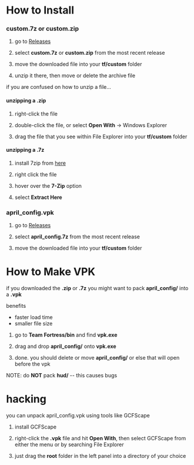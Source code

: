 # How to Install

 ### custom.7z or custom.zip

 1) go to [Releases](https://github.com/aprilthecutie/tf2-custom/releases)

 2) select **custom.7z** or **custom.zip** from the most recent release

 3) move the downloaded file into your **tf/custom** folder

 4) unzip it there, then move or delete the archive file

 if you are confused on how to unzip a file...

 #### unzipping a .zip

 1) right-click the file

 2) double-click the file, or select **Open With** -> Windows Explorer
 
 3) drag the file that you see within File Explorer into your **tf/custom** folder

 #### unzipping a .7z

 1) install 7zip from [here](https://www.7-zip.org/download.html)

 2) right click the file

 3) hover over the **7-Zip** option

 4) select **Extract Here**


 ### april_config.vpk

 1) go to [Releases](https://github.com/aprilthecutie/tf2-custom/releases)

 2) select **april_config.7z** from the most recent release

 3) move the downloaded file into your **tf/custom** folder

# How to Make VPK
 if you downloaded the **.zip** or **.7z** you might want to pack **april_config/** into a **.vpk**
 
 benefits
 - faster load time
 - smaller file size

 1) go to **Team Fortress/bin** and find **vpk.exe**
 
 2) drag and drop **april_config/** onto **vpk.exe**

 3) done. you should delete or move **april_config/** or else that will open before the vpk

 NOTE: do **NOT** pack **hud/** -- this causes bugs


 # hacking
  you can unpack april_config.vpk using tools like GCFScape

  1) install GCFScape

  2) right-click the **.vpk** file and hit **Open With**, then select GCFScape from either the menu or by searching File Explorer

  3) just drag the **root** folder in the left panel into a directory of your choice
